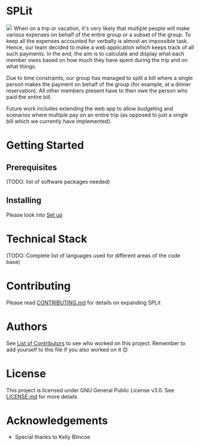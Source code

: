 # SPLit
![](https://i.imgur.com/qXONyae.jpg)
When on a trip or vacation, it's very likely that multiple people will make various expenses on behalf of the entire group or a subset of the group.
To keep all the expenses accounted for verbally is almost an impossible task. Hence, our team decided to make a web application which keeps track of all 
such payments. In the end, the aim is to calculate and display what each member owes based on how much they have spent during the trip and on what things.

Due to time constraints, our group has managed to split a bill where a single person makes the payment on behalf of the group (for example, at a dinner reservation). 
All other members present have to then owe the person who paid the entire bill.

Future work includes extending the web app to allow budgeting and scenarios where multiple pay on an entire trip (as opposed to just a single bill which 
we currently have implemented).

# Getting Started

## Prerequisites
(TODO: list of software packages needed)

## Installing
Please look into [Set up](https://github.com/SOFTENG701G1/A1/wiki/Workflow-and-git-guide#set-up) 

# Technical Stack
(TODO: Complete list of languages used for different areas of the code base)

# Contributing
Please read [CONTRIBUTING.md](https://github.com/SOFTENG701G1/A1/blob/master/CONTRIBUTING.md) for details on expanding SPLit

# Authors
See [List of Contributors](https://github.com/SOFTENG701G1/A1/wiki/List-of-contributors) to see who worked on this project. Remember to add yourself to this file if you also worked on it :blush:    

# License
This project is licensed under GNU General Public License v3.0. See [LICENSE.md](https://github.com/SOFTENG701G1/A1/blob/master/LICENSE.md) for more details

# Acknowledgements
* Special thanks to Kelly Blincoe
